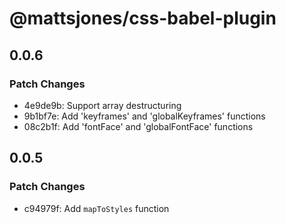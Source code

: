 # @mattsjones/css-babel-plugin

## 0.0.6

### Patch Changes

- 4e9de9b: Support array destructuring
- 9b1bf7e: Add 'keyframes' and 'globalKeyframes' functions
- 08c2b1f: Add 'fontFace' and 'globalFontFace' functions

## 0.0.5

### Patch Changes

- c94979f: Add `mapToStyles` function
